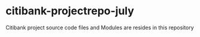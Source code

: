 # citibank-projectrepo-july
Citibank project source code files and Modules are resides in this repository

